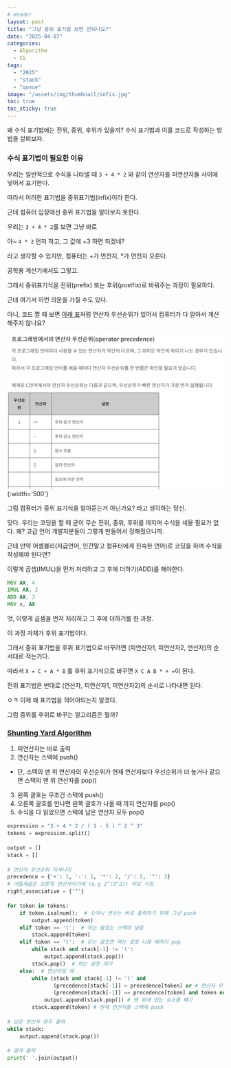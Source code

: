 ```yaml
---
# Header
layout: post
title: "그냥 중위 표기법 쓰면 안되나요?"
date: "2025-04-07"
categories:
  - Algorithm
  - CS
tags: 
  - "2025"
  - "stack"
  - "queue"
image: "/assets/img/thumbnail/infix.jpg"
toc: true
toc_sticky: true
---
```


왜 수식 표기법에는 전위, 중위, 후위가 있을까?
수식 표기법과 이를 코드로 작성하는 방법을 살펴보자.

### 수식 표기법이 필요한 이유

우리는 일반적으로 수식을 나타낼 때 `3 + 4 * 2` 와 같이 연산자를 피연산자들 사이에 넣어서 표기한다.

따라서 이러한 표기법을 중위표기법(infix)이라 한다.

근데 컴퓨터 입장에선 중위 표기법을 알아보지 못한다.

우리는 `3 + 4 * 2`를 보면 그냥 바로 

아~ `4 * 2` 먼저 하고, 그 값에 +3 하면 되겠네? 

라고 생각할 수 있지만, 컴퓨터는 +가 먼전지, *가 먼전지 모른다.

공학용 계산기에서도 그렇고.

그래서 중위표기식을 전위(prefix) 또는 후위(postfix)로 바꿔주는 과정이 필요하다.

근데 여기서 이런 의문을 가질 수도 있다.

아니, 코드 짤 때 보면 [아래 표](https://www.tcpschool.com/codingmath/priority)처럼 연산자 우선순위가 있어서 컴퓨터가 다 알아서 계산해주지 않나요?

![Image](/assets/img/posts/250407/image.png){:width='500'}

그럼 컴퓨터가 중위 표기식을 알아듣는거 아닌가요? 라고 생각하는 당신.

맞다. 우리는 코딩을 할 때 굳이 무슨 전위, 중위, 후위를 따지며 수식을 세울 필요가 없다. 왜? 고급 언어 개발자분들이 그렇게 만들어서 정해줬으니까.

근데 만약 어셈블리(저급언어, 인간말고 컴퓨터에게 친숙한 언어)로 코딩을 하며 수식을 작성해야 된다면?

이렇게 곱셈(IMUL)을 먼저 처리하고 그 후에 더하기(ADD)를 해야한다.
```asm
MOV AX, 4
IMUL AX, 2
ADD AX, 3
MOV x, AX
```

엇, 이렇게 곱셈을 먼저 처리하고 그 후에 더하기를 한 과정.

이 과정 자체가 후위 표기법이다.

그래서 중위 표기법을 후위 표기법으로 바꾸려면 (피연산자1, 피연산자2, 연산자)의 순서대로 적는거다.

따라서 `X = C + A * B` 를 후위 표기식으로 바꾸면 `X C A B * + =`이 된다.

전위 표기법은 반대로 (연산자, 피연산자1, 피연산자2)의 순서로 나타내면 된다.

ㅇㅋ 이제 왜 표기법을 적어야되는지 알겠다.

그럼 중위를 후위로 바꾸는 알고리즘은 뭘까?

### [Shunting Yard Algorithm](https://ko.wikipedia.org/wiki/%EC%B0%A8%EB%9F%89%EA%B8%B0%EC%A7%80_%EC%95%8C%EA%B3%A0%EB%A6%AC%EC%A6%98)

1. 피연산자는 바로 출력
2. 연산자는 스택에 push()
  - 단, 스택의 맨 위 연산자의 우선순위가 현재 연산자보다 우선순위가 더 높거나 같으면 스택의 맨 위 연산자를 pop()
3. 왼쪽 괄호는 무조건 스택에 push()
4. 오른쪽 괄호를 만나면 왼쪽 괄호가 나올 때 까지 연산자를 pop()
5. 수식을 다 읽었으면 스택에 남은 연산자 모두 pop()

```python
expression = "3 + 4 * 2 / ( 1 - 5 ) ^ 2 ^ 3"
tokens = expression.split()

output = []
stack = []

# 연산자 우선순위 딕셔너리
precedence = {'+': 1, '-': 1, '*': 2, '/': 2, '^': 3}
# 거듭제곱은 오른쪽 연산자이기에 (e.g 2^(3^2)) 따로 지정
right_associative = {'^'}

for token in tokens:
    if token.isalnum():  # 숫자나 변수는 바로 출력하기 위해 그냥 push
        output.append(token)
    elif token == '(':  # 여는 괄호는 스택에 넣음
        stack.append(token)
    elif token == ')':  # 닫는 괄호면 여는 괄호 나올 때까지 pop
        while stack and stack[-1] != '(':
            output.append(stack.pop())
        stack.pop()  # 여는 괄호 제거
    else:  # 연산자일 때
        while (stack and stack[-1] != '(' and
               (precedence[stack[-1]] > precedence[token] or # 연산자 우선순위가 높거나
               (precedence[stack[-1]] == precedence[token] and token not in right_associative))): # 같으면
            output.append(stack.pop()) # 맨 위에 있는 요소를 빼고
        stack.append(token) # 현재 연산자를 스택에 push

# 남은 연산자 모두 출력
while stack:
    output.append(stack.pop())

# 결과 출력
print(' '.join(output))
```